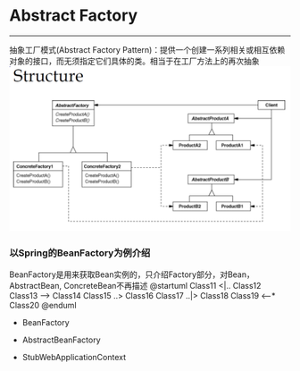 # Abstract Factory
---
抽象工厂模式(Abstract Factory Pattern)：提供一个创建一系列相关或相互依赖对象的接口，而无须指定它们具体的类。相当于在工厂方法上的再次抽象
![Abstract Factory](../../picture/designpattern/abstractFactory.png)
### 以Spring的BeanFactory为例介绍
BeanFactory是用来获取Bean实例的，只介绍Factory部分，对Bean，AbstractBean, ConcreteBean不再描述
@startuml
Class11 <|.. Class12
Class13 --> Class14
Class15 ..> Class16
Class17 ..|> Class18
Class19 <--* Class20
@enduml
- BeanFactory
- AbstractBeanFactory 

- StubWebApplicationContext